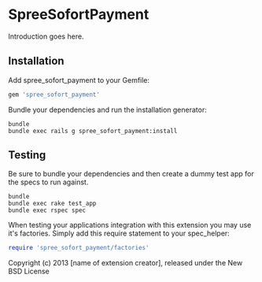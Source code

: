 SpreeSofortPayment
==================

Introduction goes here.

Installation
------------

Add spree_sofort_payment to your Gemfile:

```ruby
gem 'spree_sofort_payment'
```

Bundle your dependencies and run the installation generator:

```shell
bundle
bundle exec rails g spree_sofort_payment:install
```

Testing
-------

Be sure to bundle your dependencies and then create a dummy test app for the specs to run against.

```shell
bundle
bundle exec rake test_app
bundle exec rspec spec
```

When testing your applications integration with this extension you may use it's factories.
Simply add this require statement to your spec_helper:

```ruby
require 'spree_sofort_payment/factories'
```

Copyright (c) 2013 [name of extension creator], released under the New BSD License
